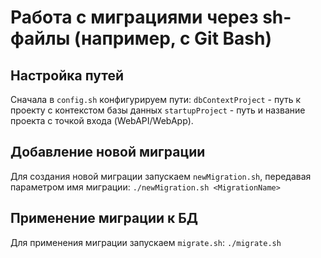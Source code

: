 # Работа с миграциями через sh-файлы (например, с Git Bash)

## Настройка путей
Сначала в `config.sh` конфигурируем пути:
   `dbContextProject` - путь к проекту с контекстом базы данных
   `startupProject` - путь и название проекта с точкой входа (WebAPI/WebApp).

## Добавление новой миграции
Для создания новой миграции запускаем `newMigration.sh`, передавая параметром имя миграции:
   `./newMigration.sh <MigrationName>`
   
## Применение миграции к БД
Для применения миграции запускаем `migrate.sh`:
	`./migrate.sh`